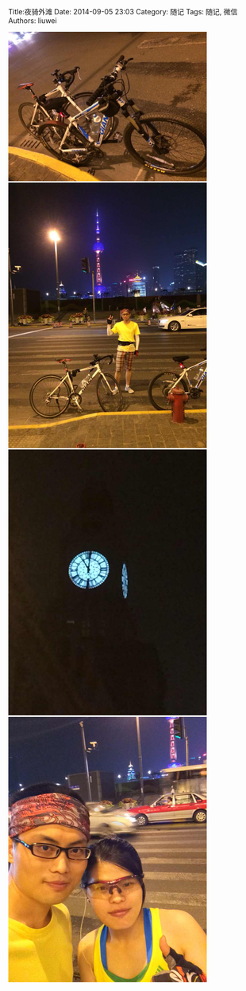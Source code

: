 Title:夜骑外滩
Date: 2014-09-05 23:03
Category: 随记
Tags: 随记, 微信
Authors: liuwei


<img src="../../static/images/2014/20140905/33.pic_hd.jpg" width="400" />

<img src="../../static/images/2014/20140905/34.pic_hd.jpg" width="400" />

<img src="../../static/images/2014/20140905/35.pic_hd.jpg" width="400" />

<img src="../../static/images/2014/20140905/36.pic_hd.jpg" width="400" />